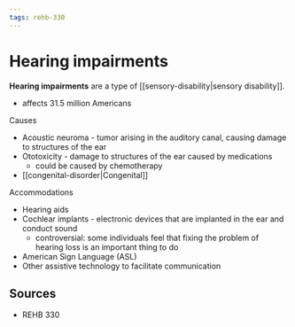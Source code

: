 ```yaml
---
tags: rehb-330
---
```


# Hearing impairments

**Hearing impairments** are a type of [[sensory-disability|sensory disability]].

- affects 31.5 million Americans

Causes

- Acoustic neuroma - tumor arising in the auditory canal, causing damage to structures of the ear
- Ototoxicity - damage to structures of the ear caused by medications
  - could be caused by chemotherapy
- [[congenital-disorder|Congenital]]

Accommodations

- Hearing aids
- Cochlear implants - electronic devices that are implanted in the ear and conduct sound
  - controversial: some individuals feel that fixing the problem of hearing loss is an important thing to do
- American Sign Language (ASL)
- Other assistive technology to facilitate communication

## Sources

- REHB 330
